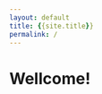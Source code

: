 ```yaml
---
layout: default
title: {{site.title}}
permalink: /
---
```

<h1 class="page-heading">Wellcome!</h1>

